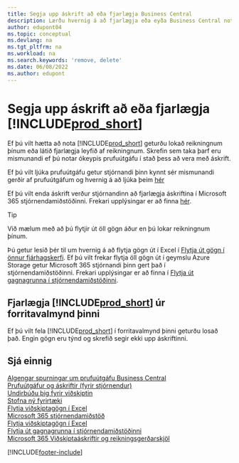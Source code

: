 ```yaml
---
title: Segja upp áskrift að eða fjarlægja Business Central
description: Lærðu hvernig á að fjarlægja eða eyða Business Central notkun ef þú ert með prufuáskrift eða greidda áskrift.
author: edupont04
ms.topic: conceptual
ms.devlang: na
ms.tgt_pltfrm: na
ms.workload: na
ms.search.keywords: 'remove, delete'
ms.date: 06/08/2022
ms.author: edupont
---
```

# <a name="unsubscribe-or-remove-"></a>Segja upp áskrift að eða fjarlægja [!INCLUDE[prod_short](includes/prod_short.md)]

Ef þú vilt hætta að nota [!INCLUDE[prod_short](includes/prod_short.md)] geturðu lokað reikningnum þínum eða látið fjarlægja leyfið af reikningnum. Skrefin sem taka þarf eru mismunandi ef þú notar ókeypis prufuútgáfu í stað þess að vera með áskrift.  

Ef þú vilt ljúka prufuútgáfu getur stjórnandi þinn kynnt sér mismunandi gerðir af prufuútgáfum og hvernig á að ljúka þeim [hér](/dynamics365/business-central/dev-itpro/administration/trials-subscriptions)  

Ef þú vilt enda áskrift verður stjórnandinn að fjarlægja áskriftina í Microsoft 365 stjórnendamiðstöðinni. Frekari upplýsingar er að finna [hér](/dynamics365/business-central/dev-itpro/administration/trials-subscriptions?#removing-a-subscription).  

> [!TIP]
> Við mælum með að þú flytjir út öll gögn áður en þú lokar reikningnum þínum.

Þú getur lesið þér til um hvernig á að flytja gögn út í Excel í [Flytja út gögn í önnur fjárhagskerfi](about-export-data.md#exporting-data-to-other-finance-systems). Ef þú vilt frekar flytja öll gögn út í geymslu Azure Storage getur Microsoft 365 stjórnandi þinn gert það í stjórnendamiðstöðinni. Frekari upplýsingar er að finna í [Flytja út gagnagrunna í stjórnendamiðstöðinni](/dynamics365/business-central/dev-itpro/administration/tenant-admin-center-database-export).  

## <a name="removing--from-your-app-launcher"></a>Fjarlægja [!INCLUDE[prod_short](includes/prod_short.md)] úr forritavalmynd þinni

Ef þú vilt fela [!INCLUDE[prod_short](includes/prod_short.md)] í forritavalmynd þinni geturðu losað það. Engin gögn eru týnd og skrefið segir ekki upp áskriftinni.  

## <a name="see-also"></a>Sjá einnig

[Algengar spurningar um prufuútgáfu Business Central](trial-faq.md)  
[Prufuútgáfur og áskriftir (fyrir stjórnendur)](/dynamics365/business-central/dev-itpro/administration/trials-subscriptions)  
[Undirbúðu þig fyrir viðskiptin](ui-get-ready-business.md)  
[Stofna ný fyrirtæki](about-new-company.md)  
[Flytja viðskiptagögn í Excel](about-export-data.md)  
[Microsoft 365 stjórnendamiðstöð](https://admin.microsoft.com/)  
[Flytja viðskiptagögn í Excel](about-export-data.md)  
[Flytja út gagnagrunna í stjórnendamiðstöðinni](/dynamics365/business-central/dev-itpro/administration/tenant-admin-center-database-export)  
[Microsoft 365 Viðskiptaáskriftir og reikningsgerðarskjöl](/microsoft-365/commerce/)  

[!INCLUDE[footer-include](includes/footer-banner.md)]
